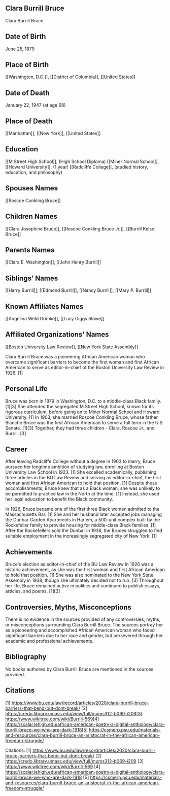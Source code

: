 ## Clara Burrill Bruce
Clara Burrill Bruce

## Date of Birth
June 25, 1879

## Place of Birth
[[Washington, D.C.]], [[District of Columbia]], [[United States]]

## Date of Death
January 22, 1947 (at age 68)

## Place of Death
[[Manhattan]], [[New York]], [[United States]]

## Education
[[M Street High School]], (High School Diploma)
[[Miner Normal School]], 
[[Howard University]], (1 year)
[[Radcliffe College]], (studied history, education, and philosophy)

## Spouses Names
[[Roscoe Conkling Bruce]]

## Children Names
[[Clara Josephine Bruce]], [[Roscoe Conkling Bruce Jr.]], [[Burrill Kelso Bruce]]

## Parents Names
[[Clara E. Washington]], [[John Henry Burrill]]

## Siblings' Names
[[Harry Burrill]], [[Edmond Burrill]], [[Nancy Burrill]], [[Mary P. Burrill]]

## Known Affiliates Names
[[Angelina Weld Grimke]], [[Lucy Diggs Slowe]]

## Affiliated Organizations' Names
[[Boston University Law Review]], [[New York State Assembly]]

Clara Burrill Bruce was a pioneering African American woman who overcame significant barriers to become the first woman and first African American to serve as editor-in-chief of the Boston University Law Review in 1926. [1]

## Personal Life
Bruce was born in 1879 in Washington, D.C. to a middle-class Black family. [1][3] She attended the segregated M Street High School, known for its rigorous curriculum, before going on to Miner Normal School and Howard University. [1] In 1903, she married Roscoe Conkling Bruce, whose father Blanche Bruce was the first African American to serve a full term in the U.S. Senate. [1][3] Together, they had three children - Clara, Roscoe Jr., and Burrill. [3]

## Career
After leaving Radcliffe College without a degree in 1903 to marry, Bruce pursued her longtime ambition of studying law, enrolling at Boston University Law School in 1923. [1] She excelled academically, publishing three articles in the BU Law Review and serving as editor-in-chief, the first woman and first African American to hold that position. [1] Despite these accomplishments, Bruce knew that as a Black woman, she was unlikely to be permitted to practice law in the North at the time. [1] Instead, she used her legal education to benefit the Black community. 

In 1926, Bruce became one of the first three Black women admitted to the Massachusetts Bar. [1] She and her husband later accepted jobs managing the Dunbar Garden Apartments in Harlem, a 500-unit complex built by the Rockefeller family to provide housing for middle-class Black families. [1] After the Rockefellers sold the Dunbar in 1936, the Bruces struggled to find suitable employment in the increasingly segregated city of New York. [1]

## Achievements
Bruce's election as editor-in-chief of the BU Law Review in 1926 was a historic achievement, as she was the first woman and first African American to hold that position. [1] She was also nominated to the New York State Assembly in 1938, though she ultimately decided not to run. [3] Throughout her life, Bruce remained active in politics and continued to publish essays, articles, and poems. [1][3]

## Controversies, Myths, Misconceptions
There is no evidence in the sources provided of any controversies, myths, or misconceptions surrounding Clara Burrill Bruce. The sources portray her as a pioneering and accomplished African American woman who faced significant barriers due to her race and gender, but persevered through her academic and professional achievements.

## Bibliography
No books authored by Clara Burrill Bruce are mentioned in the sources provided.

## Citations
[1] https://www.bu.edu/law/record/articles/2020/clara-burrill-bruce-barriers-that-bend-but-dont-break/
[2] https://credo.library.umass.edu/view/full/mums312-b069-i209[3] https://www.wikitree.com/wiki/Burrill-569[4] https://scalar.lehigh.edu/african-american-poetry-a-digital-anthology/clara-burrill-bruce-we-who-are-dark-1918[5] https://csmerp.psu.edu/materials-and-resources/clara-burrill-bruce-an-aristocrat-in-the-african-american-freedom-struggle/

Citations:
[1] https://www.bu.edu/law/record/articles/2020/clara-burrill-bruce-barriers-that-bend-but-dont-break/
[2] https://credo.library.umass.edu/view/full/mums312-b069-i209
[3] https://www.wikitree.com/wiki/Burrill-569
[4] https://scalar.lehigh.edu/african-american-poetry-a-digital-anthology/clara-burrill-bruce-we-who-are-dark-1918
[5] https://csmerp.psu.edu/materials-and-resources/clara-burrill-bruce-an-aristocrat-in-the-african-american-freedom-struggle/